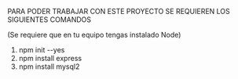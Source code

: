 PARA PODER TRABAJAR CON ESTE PROYECTO SE REQUIEREN LOS SIGUIENTES COMANDOS

(Se requiere que en tu equipo tengas instalado Node)

1. npm init --yes
2. npm install express
3. npm install mysql2